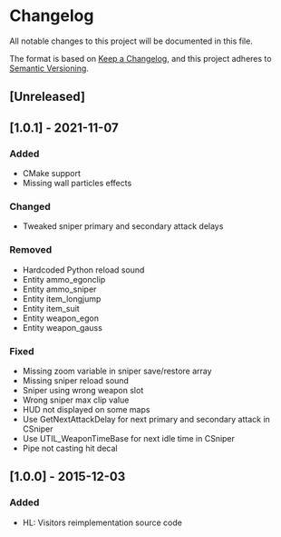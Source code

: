 # Changelog

All notable changes to this project will be documented in this file.

The format is based on [Keep a Changelog](https://keepachangelog.com/en/1.0.0/),
and this project adheres to [Semantic Versioning](https://semver.org/spec/v2.0.0.html).

## [Unreleased]

## [1.0.1] - 2021-11-07

### Added

- CMake support
- Missing wall particles effects

### Changed

- Tweaked sniper primary and secondary attack delays

### Removed

- Hardcoded Python reload sound
- Entity ammo_egonclip
- Entity ammo_sniper
- Entity item_longjump
- Entity item_suit
- Entity weapon_egon
- Entity weapon_gauss

### Fixed

- Missing zoom variable in sniper save/restore array
- Missing sniper reload sound
- Sniper using wrong weapon slot
- Wrong sniper max clip value
- HUD not displayed on some maps
- Use GetNextAttackDelay for next primary and secondary attack in CSniper
- Use UTIL_WeaponTimeBase for next idle time in CSniper
- Pipe not casting hit decal

## [1.0.0] - 2015-12-03

### Added

- HL: Visitors reimplementation source code

